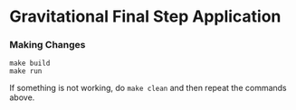 # Gravitational Final Step Application

### Making Changes

```
make build
make run
```

If something is not working, do `make clean` and then repeat the commands above.
